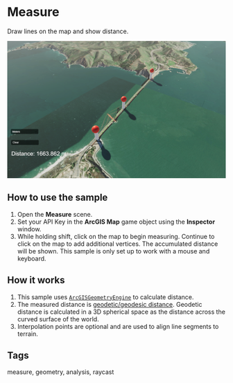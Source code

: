 # Measure

Draw lines on the map and show distance.

![Measure](measure.PNG)

## How to use the sample

1. Open the **Measure** scene.
2. Set your API Key in the **ArcGIS Map** game object using the **Inspector** window.
3. While holding shift, click on the map to begin measuring. Continue to click on the map to add additional vertices. The accumulated distance will be shown. This sample is only set up to work with a mouse and keyboard.

## How it works

1. This sample uses [`ArcGISGeometryEngine`](https://developers.arcgis.com/unity/api-reference/gameengine/geometry/arcgisgeometryengine#distancegeodetic) to calculate distance. 
2. The measured distance is [geodetic/geodesic distance](https://pro.arcgis.com/en/pro-app/2.8/tool-reference/spatial-analyst/geodesic-versus-planar-distance.htm). Geodetic distance is calculated in a 3D spherical space as the distance across the curved surface of the world.
3. Interpolation points are optional and are used to align line segments to terrain. 

## Tags

measure, geometry, analysis, raycast
